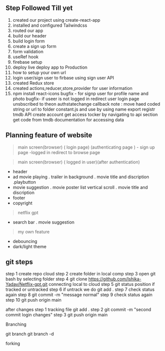 
## Step Followed Till yet

1.  created our project using create-react-app
2.  installed and configured Tailwindcss
3.  routed our app
3.  build our header 
4.  build login form 
5.  create a sign up form 
6.  form validation
7.  useRef hook
8.  firebase setup
9.  deploy live deploy app to Production
10. how to setup your own url
11. login user/sign user to firbase using sign user API
12. created Redux store
13. created actions,reducer,store,provider for user information 
14. npm install react-icons
    bugfix - for signp user for profile name and photo
    bugfix-   if useer is not  logged in redirect user login page 
unsbscribed to theon authstatechange callback
note : move haed coded string or url to folder constant.js and use by using name export 
registr tmdb  API create account get access tocker by navigating to api section
get code from tmdb documentation for accessing data




## Planning feature of website
> main screen(browser) ( login page) (authenticating page )
    - sign up page
    -logged in redirect to browse page
           
 > main screen(browser) ( logged in user)(after authentication)
   - header
   - ad movie playing
      . trailer in background
      . movie title and discription 
      .playbutton
   - movie suggestion
      . movie poster list vertical scroll
      . movie title and discription
   - footer
   - copyright

 > netflix gpt
   - search bar
     . movie suggestion 

> my own feature 
  - debouncing
  - dark/light theme


## git steps 

step 1 create repo  cloud
step 2 create folder in local  comp
step 3  open git bash by selecting folder 
step 4  git clone https://github.com/Ishika-Yadav/Netflix-gpt.git
connecting local to cloud
step 5 git status position if tracked or untracked
step 6 if untrack we do git add .
step 7 check status again 
step 8 git commit -m "message normal"
step 9 check status again
step 10 git push origin main 

after changes
step 1 tracking file git add .
step 2 git commit -m "second commit login changes"
step 3 git push origin main

Branching 


git branch <name>
git branch -d <branch>


 forking



  


<!-- # Getting Started with Create React App

This project was bootstrapped with [Create React App](https://github.com/facebook/create-react-app).

## Available Scripts

In the project directory, you can run:

### `npm start`

Runs the app in the development mode.\
Open [http://localhost:3000](http://localhost:3000) to view it in your browser.

The page will reload when you make changes.\
You may also see any lint errors in the console.

### `npm test`

Launches the test runner in the interactive watch mode.\
See the section about [running tests](https://facebook.github.io/create-react-app/docs/running-tests) for more information.

### `npm run build`

Builds the app for production to the `build` folder.\
It correctly bundles React in production mode and optimizes the build for the best performance.

The build is minified and the filenames include the hashes.\
Your app is ready to be deployed!

See the section about [deployment](https://facebook.github.io/create-react-app/docs/deployment) for more information.

### `npm run eject`

**Note: this is a one-way operation. Once you `eject`, you can't go back!**

If you aren't satisfied with the build tool and configuration choices, you can `eject` at any time. This command will remove the single build dependency from your project.

Instead, it will copy all the configuration files and the transitive dependencies (webpack, Babel, ESLint, etc) right into your project so you have full control over them. All of the commands except `eject` will still work, but they will point to the copied scripts so you can tweak them. At this point you're on your own.

You don't have to ever use `eject`. The curated feature set is suitable for small and middle deployments, and you shouldn't feel obligated to use this feature. However we understand that this tool wouldn't be useful if you couldn't customize it when you are ready for it.

## Learn More

You can learn more in the [Create React App documentation](https://facebook.github.io/create-react-app/docs/getting-started).

To learn React, check out the [React documentation](https://reactjs.org/).

### Code Splitting

This section has moved here: [https://facebook.github.io/create-react-app/docs/code-splitting](https://facebook.github.io/create-react-app/docs/code-splitting)

### Analyzing the Bundle Size

This section has moved here: [https://facebook.github.io/create-react-app/docs/analyzing-the-bundle-size](https://facebook.github.io/create-react-app/docs/analyzing-the-bundle-size)

### Making a Progressive Web App

This section has moved here: [https://facebook.github.io/create-react-app/docs/making-a-progressive-web-app](https://facebook.github.io/create-react-app/docs/making-a-progressive-web-app)

### Advanced Configuration

This section has moved here: [https://facebook.github.io/create-react-app/docs/advanced-configuration](https://facebook.github.io/create-react-app/docs/advanced-configuration)

### Deployment

This section has moved here: [https://facebook.github.io/create-react-app/docs/deployment](https://facebook.github.io/create-react-app/docs/deployment)

### `npm run build` fails to minify

This section has moved here: [https://facebook.github.io/create-react-app/docs/troubleshooting#npm-run-build-fails-to-minify](https://facebook.github.io/create-react-app/docs/troubleshooting#npm-run-build-fails-to-minify) -->
